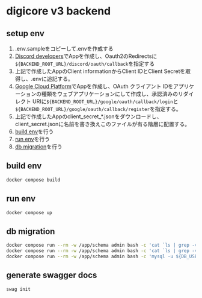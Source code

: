 # digicore v3 backend

## setup env

1. .env.sampleをコピーして.envを作成する
1. [Discord developers](https://discord.com/developers/applications)でAppを作成し、Oauth2のRedirectsに`${BACKEND_ROOT_URL}/discord/oauth/callback`を指定する
1. 上記で作成したAppのClient informationからClient IDとClient Secretを取得し、.envに追記する。
1. [Google Cloud Platform](https://console.cloud.google.com/home/dashboard)でAppを作成し、OAuth クライアント IDをアプリケーションの種類をウェブアプリケーションにして作成し、承認済みのリダイレクト URIに`${BACKEND_ROOT_URL}/google/oauth/callback/login`と`${BACKEND_ROOT_URL}/google/oauth/callback/register`を指定する。
1. 上記で作成したAppのclient_secret_*.jsonをダウンロードし、client_secret.jsonに名前を書き換えこのファイルが有る階層に配置する。
1. [build env](#build-env)を行う
1. [run env](#run-env)を行う
1. [db migration](#db-migration)を行う

## build env

```sh
docker compose build
```

## run env

```sh
docker compose up
```

## db migration

```sh
docker compose run --rm -w /app/schema admin bash -c 'cat `ls | grep -v foreign_key.sql` | go run github.com/k0kubun/sqldef/cmd/mysqldef@v0.11.50 --user=${DB_USER} --password=${DB_PASSWORD} --host=${DB_HOST} ${DB_DATABASE} --dry-run'
docker compose run --rm -w /app/schema admin bash -c 'cat `ls | grep -v foreign_key.sql` | go run github.com/k0kubun/sqldef/cmd/mysqldef@v0.11.50 --user=${DB_USER} --password=${DB_PASSWORD} --host=${DB_HOST} ${DB_DATABASE}'
docker compose run --rm -w /app/schema admin bash -c 'mysql -u ${DB_USER} -p${DB_PASSWORD} --host=${DB_HOST} ${DB_DATABASE} < foreign_key.sql'
```

## generate swagger docs

```sh
swag init
```
